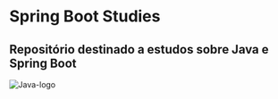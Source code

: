 <H1>Spring Boot Studies</H1>
<h2>Repositório destinado a estudos sobre Java e Spring Boot</h2>

![Java-logo](https://github.com/Pedro-HS-Rodrigues/SpringBootStudies/assets/89215532/5af7b846-261e-4d30-bb30-b39e0d475f8f)
